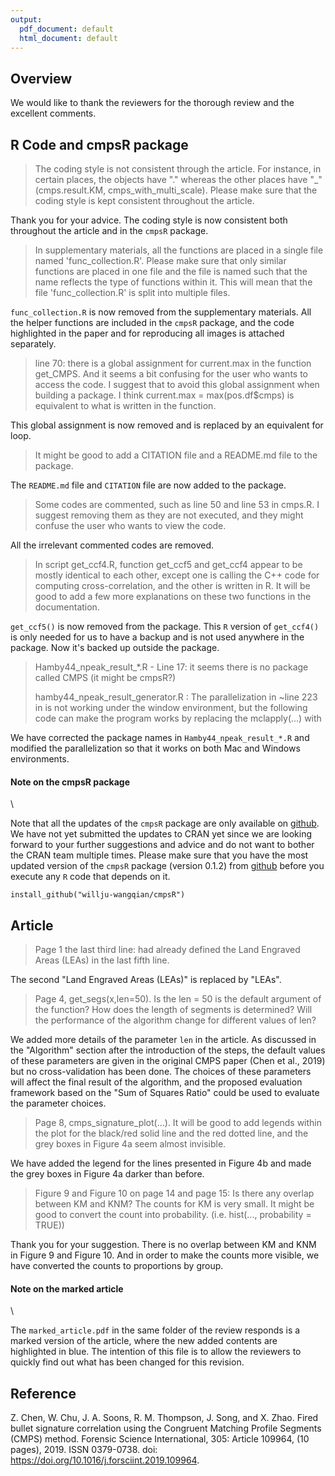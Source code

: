 ```yaml
---
output:
  pdf_document: default
  html_document: default
---
```


## Overview

We would like to thank the reviewers for the thorough review and the excellent comments.

## R Code and **cmpsR** package

> The coding style is not consistent through the article. For instance, in certain places, the objects have "." whereas the other places have "_" (cmps.result.KM, cmps_with_multi_scale). Please make sure that the coding style is kept consistent throughout the article.

Thank you for your advice. The coding style is now consistent both throughout the article and in the `cmpsR` package.

> In supplementary materials, all the functions are placed in a single file named 'func_collection.R'. Please make sure that only similar functions are placed in one file and the file is named such that the name reflects the type of functions within it. This will mean that the file 'func_collection.R' is split into multiple files.

`func_collection.R` is now removed from the supplementary materials. All the helper functions are included in the `cmpsR` package, and the code highlighted in the paper and for reproducing all images is attached separately.

> line 70: there is a global assignment for current.max in the function get_CMPS. And it seems a bit confusing for the user who wants to access the code. I suggest that to avoid this global assignment when building a package. I think current.max = max(pos.df$cmps) is equivalent to what is written in the function.

This global assignment is now removed and is replaced by an equivalent for loop.

> It might be good to add a CITATION file and a README.md file to the package.

The `README.md` file and `CITATION` file are now added to the package.

> Some codes are commented, such as line 50 and line 53 in cmps.R. I suggest removing them as
they are not executed, and they might confuse the user who wants to view the code.

All the irrelevant commented codes are removed.

> In script get_ccf4.R, function get_ccf5 and get_ccf4 appear to be mostly identical to each other, except one is calling the C++ code for computing cross-correlation, and the other is written in R.
It will be good to add a few more explanations on these two functions in the documentation.

`get_ccf5()` is now removed from the package. This `R` version of `get_ccf4()` is only needed for us to have a backup and is not used anywhere in the package. Now it's backed up outside the package.

> Hamby44_npeak_result_*.R - Line 17: it seems there is no package called CMPS (it might be cmpsR?)
>
> hamby44_npeak_result_generator.R : The parallelization in ~line 223 in is not working under the window environment, but the following code can make the program works by replacing the mclapply(...) with

We have corrected the package names in `Hamby44_npeak_result_*.R` and modified the parallelization so that it works on both Mac and Windows environments.

#### Note on the **cmpsR** package
\ 

Note that all the updates of the `cmpsR` package are only available on [github](https://github.com/willju-wangqian/cmpsR). We have not yet submitted the updates to CRAN yet since we are looking forward to your further suggestions and advice and do not want to bother the CRAN team multiple times. Please make sure that you have the most updated version of the `cmpsR` package (version 0.1.2) from [github](https://github.com/willju-wangqian/cmpsR) before you execute any `R` code that depends on it.

`install_github("willju-wangqian/cmpsR")`


## Article

> Page 1 the last third line: had already defined the Land Engraved Areas (LEAs) in the last fifth line.

The second "Land Engraved Areas (LEAs)" is replaced by "LEAs".

> Page 4, get_segs(x,len=50). Is the len = 50 is the default argument of the function? How does the length of segments is determined? Will the performance of the algorithm change for different
values of len?

We added more details of the parameter `len` in the article. As discussed in the "Algorithm" section after the introduction of the steps, the default values of these parameters are given in the original CMPS paper (Chen et al., 2019) but no cross-validation has been done. The choices of these parameters will affect the final result of the algorithm, and the proposed evaluation framework based on the "Sum of Squares Ratio" could be used to evaluate the parameter choices.

> Page 8, cmps_signature_plot(...). It will be good to add legends within the plot for the black/red
solid line and the red dotted line, and the grey boxes in Figure 4a seem almost invisible.

We have added the legend for the lines presented in Figure 4b and made the grey boxes in Figure 4a darker than before.

> Figure 9 and Figure 10 on page 14 and page 15: Is there any overlap between KM and KNM? The counts for KM is very small. It might be good to convert the count into probability. (i.e. hist(...,
probability = TRUE))

Thank you for your suggestion. There is no overlap between KM and KNM in Figure 9 and Figure 10. And in order to make the counts more visible, we have converted the counts to proportions by group.

#### Note on the marked article
\ 

The `marked_article.pdf` in the same folder of the review responds is a marked version of the article, where the new added contents are highlighted in blue. The intention of this file is to allow the reviewers to quickly find out what has been changed for this revision.


## Reference

Z. Chen, W. Chu, J. A. Soons, R. M. Thompson, J. Song, and X. Zhao. Fired bullet signature correlation using the Congruent Matching Profile Segments (CMPS) method. Forensic Science International, 305: Article 109964, (10 pages), 2019. ISSN 0379-0738. doi: https://doi.org/10.1016/j.forsciint.2019.109964.





